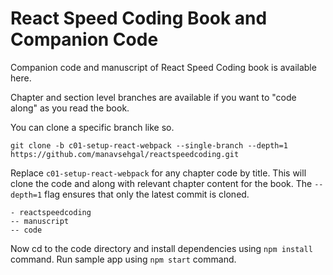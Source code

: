 # React Speed Coding Book and Companion Code

Companion code and manuscript of React Speed Coding book is available here.

Chapter and section level branches are available if you want to "code along" as you
read the book.

You can clone a specific branch like so.

```
git clone -b c01-setup-react-webpack --single-branch --depth=1 https://github.com/manavsehgal/reactspeedcoding.git
```

Replace ```c01-setup-react-webpack``` for any chapter code by title.
This will clone the code and along with relevant chapter content for the book.
The ```--depth=1``` flag ensures that only the latest commit is cloned.

```
- reactspeedcoding
-- manuscript
-- code
```

Now cd to the code directory and install dependencies using ```npm install``` command.
Run sample app using ```npm start``` command.
